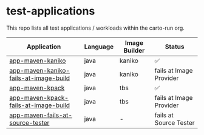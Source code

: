 # test-applications

This repo lists all test applications / workloads within the carto-run org.

| Application | Language | Image Builder | Status |
| ----------- | -------- | ------------- | ------ |
| [app-maven-kaniko](https://github.com/carto-run/app-maven-kaniko) | java | kaniko | ✅ |
| [app-maven-kaniko-fails-at-image-build](https://github.com/carto-run/app-maven-kaniko-fails-at-image-build) | java | kaniko | fails at Image Provider |
| [app-maven-kpack](https://github.com/carto-run/app-maven-kpack) | java | tbs | ✅ |
| [app-maven-kpack-fails-at-image-build](https://github.com/carto-run/app-maven-kpack-fails-at-image-build) | java | tbs | fails at Image Provider |
| [app-maven-fails-at-source-tester](https://github.com/carto-run/app-maven-fails-at-source-tester) | java | - | fails at Source Tester |
